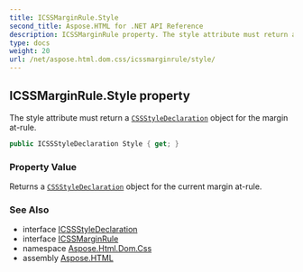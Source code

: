 ```yaml
---
title: ICSSMarginRule.Style
second_title: Aspose.HTML for .NET API Reference
description: ICSSMarginRule property. The style attribute must return a CSSStyleDeclaration object for the margin at-rule
type: docs
weight: 20
url: /net/aspose.html.dom.css/icssmarginrule/style/
---
```

## ICSSMarginRule.Style property

The style attribute must return a [`CSSStyleDeclaration`](../../icssstyledeclaration/) object for the margin at-rule.

```csharp
public ICSSStyleDeclaration Style { get; }
```

### Property Value

Returns a [`CSSStyleDeclaration`](../../icssstyledeclaration/) object for the current margin at-rule.

### See Also

* interface [ICSSStyleDeclaration](../../icssstyledeclaration/)
* interface [ICSSMarginRule](../)
* namespace [Aspose.Html.Dom.Css](../../icssmarginrule/)
* assembly [Aspose.HTML](../../../)
